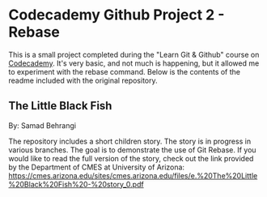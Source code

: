 # Codecademy Github Project 2 - Rebase

This is a small project completed during the "Learn Git & Github" course on [Codecademy](https://www.codecademy.com/courses/learn-git/articles/github-rebase-off-platform-project). It's very basic, and not much is happening, but it allowed me to experiment with the rebase command. Below is the contents of the readme included with the original repository.

## The Little Black Fish
By: Samad Behrangi

The repository includes a short children story. The story is in progress in various branches. The goal is to demonstrate the use of Git Rebase. If you would like to read the full version of the story, check out the link provided by the Department of CMES at University of Arizona: https://cmes.arizona.edu/sites/cmes.arizona.edu/files/e.%20The%20Little%20Black%20Fish%20-%20story_0.pdf
